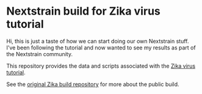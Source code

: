 # Nextstrain build for Zika virus tutorial

Hi, this is just a taste of how we can start doing our own Nextstrain stuff. I've been following the tutorial and now wanted to see my results as part of the Nextstrain community.

This repository provides the data and scripts associated with the [Zika virus tutorial](https://nextstrain.org/docs/getting-started/zika-tutorial).

See the [original Zika build repository](https://github.com/nextstrain/zika) for more about the public build.

